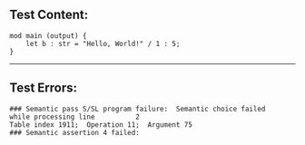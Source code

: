 
Test Content: 
-------------------------
```
mod main (output) {
    let b : str = "Hello, World!" / 1 : 5;
}
```
------------------------

Test Errors:
-------------------------
```
### Semantic pass S/SL program failure:  Semantic choice failed
while processing line          2
Table index 1911;  Operation 11;  Argument 75
### Semantic assertion 4 failed: 
```
